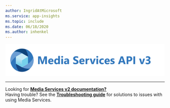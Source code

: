 ```yaml
---
author: IngridAtMicrosoft
ms.service: app-insights
ms.topic: include
ms.date: 06/18/2020
ms.author: inhenkel
---
```


![media services logo v3](../media/media-services-api-logo/azure-media-services-logo-v3.svg)<br><hr color="#5ea0ef" size="10">Looking for [**Media Services v2 documentation?**](../../previous/media-services-overview.md)<br/>Having trouble? See the [**Troubleshooting guide**](../troubleshooting.md?amspage=header) for solutions to issues with using Media Services.